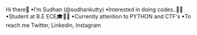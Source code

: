 Hi there👋
 ▪I’m Sudhan (@sudhankutty)
 ▪Interested in doing codes..👨‍💻
 ▪Student at B.E ECE🎓👨‍🎓
 ▪Currently attention to PYTHON and CTF's
 ▪To reach me Twitter, Linkedin, Instagram
